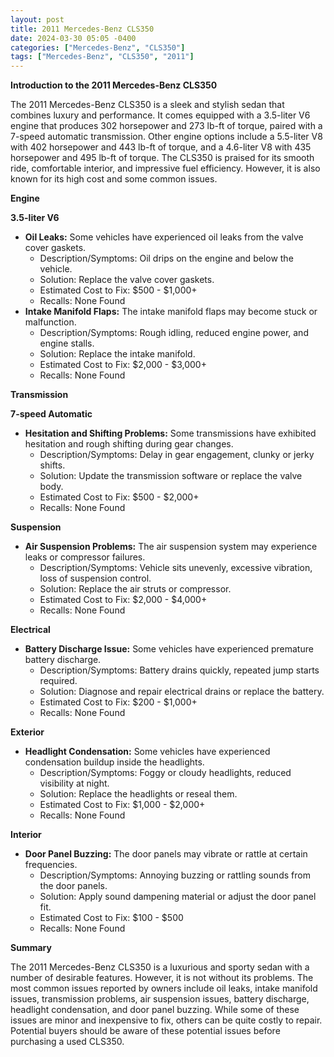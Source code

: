 ```yaml
---
layout: post
title: 2011 Mercedes-Benz CLS350
date: 2024-03-30 05:05 -0400
categories: ["Mercedes-Benz", "CLS350"]
tags: ["Mercedes-Benz", "CLS350", "2011"]
---
```

**Introduction to the 2011 Mercedes-Benz CLS350**

The 2011 Mercedes-Benz CLS350 is a sleek and stylish sedan that combines luxury and performance. It comes equipped with a 3.5-liter V6 engine that produces 302 horsepower and 273 lb-ft of torque, paired with a 7-speed automatic transmission. Other engine options include a 5.5-liter V8 with 402 horsepower and 443 lb-ft of torque, and a 4.6-liter V8 with 435 horsepower and 495 lb-ft of torque. The CLS350 is praised for its smooth ride, comfortable interior, and impressive fuel efficiency. However, it is also known for its high cost and some common issues.

**Engine**

**3.5-liter V6**

* **Oil Leaks:** Some vehicles have experienced oil leaks from the valve cover gaskets.
    * Description/Symptoms: Oil drips on the engine and below the vehicle.
    * Solution: Replace the valve cover gaskets.
    * Estimated Cost to Fix: $500 - $1,000+
    * Recalls: None Found
* **Intake Manifold Flaps:** The intake manifold flaps may become stuck or malfunction.
    * Description/Symptoms: Rough idling, reduced engine power, and engine stalls.
    * Solution: Replace the intake manifold.
    * Estimated Cost to Fix: $2,000 - $3,000+
    * Recalls: None Found

**Transmission**

**7-speed Automatic**

* **Hesitation and Shifting Problems:** Some transmissions have exhibited hesitation and rough shifting during gear changes.
    * Description/Symptoms: Delay in gear engagement, clunky or jerky shifts.
    * Solution: Update the transmission software or replace the valve body.
    * Estimated Cost to Fix: $500 - $2,000+
    * Recalls: None Found

**Suspension**

* **Air Suspension Problems:** The air suspension system may experience leaks or compressor failures.
    * Description/Symptoms: Vehicle sits unevenly, excessive vibration, loss of suspension control.
    * Solution: Replace the air struts or compressor.
    * Estimated Cost to Fix: $2,000 - $4,000+
    * Recalls: None Found

**Electrical**

* **Battery Discharge Issue:** Some vehicles have experienced premature battery discharge.
    * Description/Symptoms: Battery drains quickly, repeated jump starts required.
    * Solution: Diagnose and repair electrical drains or replace the battery.
    * Estimated Cost to Fix: $200 - $1,000+
    * Recalls: None Found

**Exterior**

* **Headlight Condensation:** Some vehicles have experienced condensation buildup inside the headlights.
    * Description/Symptoms: Foggy or cloudy headlights, reduced visibility at night.
    * Solution: Replace the headlights or reseal them.
    * Estimated Cost to Fix: $1,000 - $2,000+
    * Recalls: None Found

**Interior**

* **Door Panel Buzzing:** The door panels may vibrate or rattle at certain frequencies.
    * Description/Symptoms: Annoying buzzing or rattling sounds from the door panels.
    * Solution: Apply sound dampening material or adjust the door panel fit.
    * Estimated Cost to Fix: $100 - $500
    * Recalls: None Found

**Summary**

The 2011 Mercedes-Benz CLS350 is a luxurious and sporty sedan with a number of desirable features. However, it is not without its problems. The most common issues reported by owners include oil leaks, intake manifold issues, transmission problems, air suspension issues, battery discharge, headlight condensation, and door panel buzzing. While some of these issues are minor and inexpensive to fix, others can be quite costly to repair. Potential buyers should be aware of these potential issues before purchasing a used CLS350.
